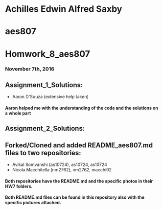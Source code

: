 # Achilles Edwin Alfred Saxby
# aes807
# Homwork_8_aes807
### November 7th, 2016

## Assignment_1_Solutions:
  - Aaron D'Souza (extensive help taken)

#### Aaron helped me with the understanding of the code and the solutions on a whole part

## Assignment_2_Solutions:
## Forked/Cloned and added README_aes807.md files to two repositories:
  - Avikal Somvanshi (as10724), as10724, as10724
  - Nicola Macchitella (nm2762), nm2762, macchi92 

#### Both repositories have the README.md and the specific photos in their HW7 folders.
#### Both README.md files can be found in this repository also with the specific pictures attached.
